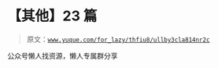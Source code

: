 # 【其他】23 篇

> 原文：[`www.yuque.com/for_lazy/thfiu8/ullby3cla814nr2c`](https://www.yuque.com/for_lazy/thfiu8/ullby3cla814nr2c)

公众号懒人找资源，懒人专属群分享